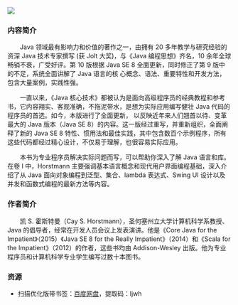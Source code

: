 ![](http://img3m6.ddimg.cn/86/32/24035306-1_u_6.jpg)

### 内容简介

　　Java 领域最有影响力和价值的著作之一，由拥有 20 多年教学与研究经验的资深 Java 技术专家撰写 (获 Jolt 大奖)，与《Java 编程思想》齐名，10 余年全球畅销不衰，广受好评。第 10 版根据 Java SE 8 全面更新，同时修正了第 9 版中的不足，系统全面讲解了 Java 语言的核 心概念、语法、重要特性和开发方法，包含大量案例，实践性强。

　　一直以来，《Java 核心技术》都被认为是面向高级程序员的经典教程和参考书，它内容翔实、客观准确，不拖泥带水，是想为实际应用编写健壮 Java 代码的程序员的首选。如今，本版进行了全面更新， 以反映近年来人们翘首以待、变革最大的 Java 版本（Java SE 8）的内容。这一版经过重写，并重新组织，全面阐释了新的 Java SE 8 特性、惯用法和最佳实践，其中包含数百个示例程序，所有这些代码都经过精心设计，不仅易于理解，也很容易实际应用。

　　本书为专业程序员解决实际问题而写，可以帮助你深入了解 Java 语言和库。在卷 I 中，Horstmann 主要强调基本语言概念和现代用户界面编程基础，深入介绍了从 Java 面向对象编程到泛型、集合、lambda 表达式、Swing UI 设计以及并发和函数式编程的最新方法等内容。

### 作者简介

　　凯 S. 霍斯特曼（Cay S. Horstmann），圣何塞州立大学计算机科学系教授、Java 的倡导者，经常在开发人员会议上发表演讲。他是《Core Java for the Impatient》（2015）《Java SE 8 for the Really Impatient》（2014）和《Scala for the lmpatient》（2012）的作者，这些书均由 Addison-Wesley 出版。他为专业程序员和计算机科学专业学生编写过数十本图书。

### 资源

* 扫描优化版带书签：[百度网盘](https://pan.baidu.com/s/11ddaydpyApYFVaMVwCsP1Q)，提取码：ljwh
